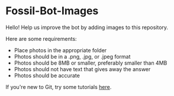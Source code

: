 # Fossil-Bot-Images
Hello! Help us improve the bot by adding images to this repository.

Here are some requirements:
* Place photos in the appropriate folder
* Photos should be in a .png, .jpg, or .jpeg format
* Photos should be 8MB or smaller, preferably smaller than 4MB
* Photos should not have text that gives away the answer
* Photos should be accurate

If you're new to Git, try some tutorials [here](https://try.github.io/).
